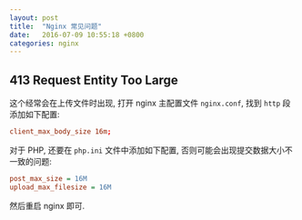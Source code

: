 ```yaml
---
layout: post
title:  "Nginx 常见问题"
date:   2016-07-09 10:55:18 +0800
categories: nginx
---
```


## 413 Request Entity Too Large

这个经常会在上传文件时出现, 打开 nginx 主配置文件 `nginx.conf`, 找到 `http` 段添加如下配置:

~~~ conf
client_max_body_size 16m;
~~~

对于 PHP, 还要在 `php.ini` 文件中添加如下配置, 否则可能会出现提交数据大小不一致的问题:

~~~ ini
post_max_size = 16M
upload_max_filesize = 16M
~~~

然后重启 nginx 即可.

